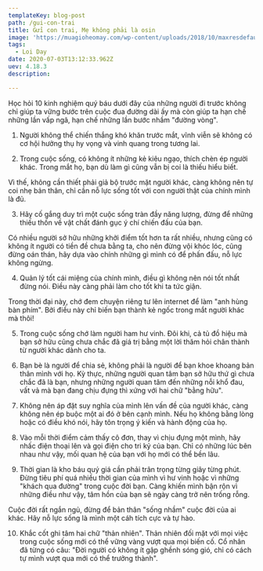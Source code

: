 ```yaml
---
templateKey: blog-post
path: /gui-con-trai
title: Gửi con trai, Mẹ không phải là osin
image: 'https://muagioheomay.com/wp-content/uploads/2018/10/maxresdefault.jpg' 
tags:
  - Loi Day
date: 2020-07-03T13:12:33.962Z
uev: 4.18.3
description:

---
```


Học hỏi 10 kinh nghiệm quý báu dưới đây của những người đi trước không chỉ giúp ta vững bước trên cuộc đua đường dài ấy mà còn giúp ta hạn chế những lần vấp ngã, hạn chế những lần bước nhầm "đường vòng".

1. Người không thể chiến thắng khó khăn trước mắt, vĩnh viễn sẽ không có cơ hội hưởng thụ hy vọng và vinh quang trong tương lai.


2. Trong cuộc sống, có không ít những kẻ kiêu ngạo, thích chèn ép người khác. Trong mắt họ, bạn dù làm gì cũng vẫn bị coi là thiếu hiểu biết.

Vì thế, không cần thiết phải giả bộ trước mặt người khác, càng không nên tự coi nhẹ bản thân, chỉ cần nỗ lực sống tốt với con người thật của chính mình là đủ.

3. Hãy cố gắng duy trì một cuộc sống tràn đầy năng lượng, đừng để những thiếu thốn về vật chất đánh gục ý chí chiến đấu của bạn.

Có nhiều người sở hữu những khởi điểm tốt hơn ta rất nhiều, nhưng cũng có không ít người có tiền đề chưa bằng ta, cho nên đừng vội khóc lóc, cũng đừng oán thán, hãy dựa vào chính những gì mình có để phấn đấu, nỗ lực không ngừng.

4. Quản lý tốt cái miệng của chính mình, điều gì không nên nói tốt nhất đừng nói. Điều này càng phải làm cho tốt khi ta tức giận.

Trong thời đại này, chớ đem chuyện riêng tư lên internet để làm "anh hùng bàn phím". Bởi điều này chỉ biến bạn thành kẻ ngốc trong mắt người khác mà thôi!

5. Trong cuộc sống chớ làm người ham hư vinh. Đôi khi, cả tủ đồ hiệu mà bạn sở hữu cũng chưa chắc đã giá trị bằng một lời thăm hỏi chân thành từ người khác dành cho ta.

6. Bạn bè là người để chia sẻ, không phải là người để bạn khoe khoang bản thân mình với họ. Kỳ thực, những người quan tâm bạn sở hữu thứ gì chưa chắc đã là bạn, nhưng những người quan tâm đến những nỗi khổ đau, vất vả mà bạn đang chịu đựng thì xứng với hai chữ "bằng hữu".

7. Không nên áp đặt suy nghĩa của mình lên vấn đề của người khác, càng không nên ép buộc một ai đó ở bên cạnh mình. Nếu họ không bằng lòng hoặc có điều khó nói, hãy tôn trọng ý kiến và hành động của họ.

8. Vào mỗi thời điểm cảm thấy cô đơn, thay vì chịu đựng một mình, hãy nhấc điện thoại lên và gọi điện cho tri kỷ của bạn. Chỉ có những lúc bên nhau như vậy, mối quan hệ của bạn với họ mới có thể bền lâu.

9. Thời gian là kho báu quý giá cần phải trân trọng từng giây từng phút. Đừng tiêu phí quá nhiều thời gian của mình vì hư vinh hoặc vì những "khách qua đường" trong cuộc đời bạn. Càng khiến mình bận rộn vì những điều như vậy, tâm hồn của bạn sẽ ngày càng trở nên trống rỗng.

Cuộc đời rất ngắn ngủ, đừng để bản thân "sống nhầm" cuộc đời của ai khác. Hãy nỗ lực sống là mình một cáh tích cực và tự hào. 

10. Khắc cốt ghi tâm hai chữ "thản nhiên". Thản nhiên đối mặt với mọi việc trong cuộc sống mới có thể vững vàng vượt qua mọi biến cố. Cổ nhân đã từng có câu: "Đời người có không ít gập ghềnh sóng gió, chỉ có cách tự mình vượt qua mới có thể trưởng thành".